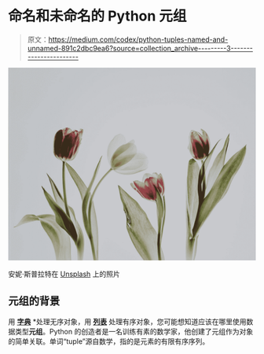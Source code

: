 # 命名和未命名的 Python 元组

> 原文：<https://medium.com/codex/python-tuples-named-and-unnamed-891c2dbc9ea6?source=collection_archive---------3----------------------->

![](img/68cb4beba5e4ae7c5cfea90b3b12f921.png)

安妮·斯普拉特在 [Unsplash](https://unsplash.com?utm_source=medium&utm_medium=referral) 上的照片

## 元组的背景

用 [**字典**](/codex/10-python-one-liners-for-dictionaries-d58754386a1d) *处理无序对象，用 [**列表**](/codex/10-python-one-liners-for-lists-da92acf0130a) 处理有序对象，您可能想知道应该在哪里使用数据类型**元组**。Python 的创造者是一名训练有素的数学家，他创建了元组作为对象的简单关联。单词“tuple”源自数学，指的是元素的有限有序序列。
